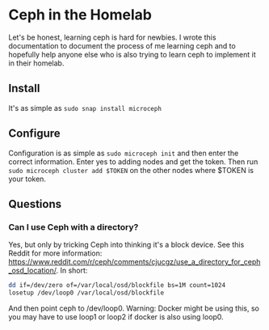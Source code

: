 # Ceph in the Homelab # 

Let's be honest, learning ceph is hard for newbies. I wrote this documentation to document the process of me learning ceph and to hopefully help anyone else who is also trying to learn ceph to implement it in their homelab. 

## Install

It's as simple as `sudo snap install microceph` 

## Configure 

Configuration is as simple as `sudo microceph init` and then enter the correct information. Enter yes to adding nodes and get the token. Then run `sudo microceph cluster add $TOKEN` on the other nodes where $TOKEN is your token.

## Questions 

### Can I use Ceph with a directory? 

Yes, but only by tricking Ceph into thinking it's a block device. See this Reddit for more information: https://www.reddit.com/r/ceph/comments/cjucgz/use_a_directory_for_ceph_osd_location/.  In short: 

```bash
dd if=/dev/zero of=/var/local/osd/blockfile bs=1M count=1024
losetup /dev/loop0 /var/local/osd/blockfile
``` 

And then point ceph to /dev/loop0. Warning: Docker might be using this, so you may have to use loop1 or loop2 if docker is also using loop0. 
